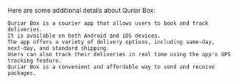 Here are some additional details about Quriar Box:

    Quriar Box is a courier app that allows users to book and track deliveries.
    It is available on both Android and iOS devices.
    The app offers a variety of delivery options, including same-day, next-day, and standard shipping.
    Users can also track their deliveries in real time using the app's GPS tracking feature.
    Quriar Box is a convenient and affordable way to send and receive packages.
